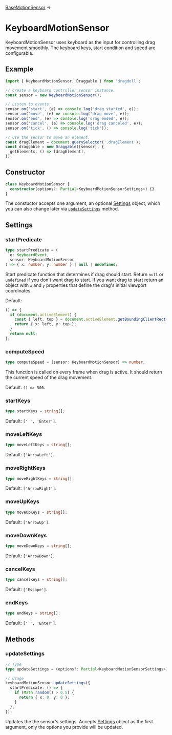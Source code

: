 [BaseMotionSensor](/docs/base-motion-sensor) →

# KeyboardMotionSensor

KeyboardMotionSensor uses keyboard as the input for controlling drag movement smoothly. The keyboard keys, start condition and speed are configurable.

## Example

```ts
import { KeyboardMotionSensor, Draggable } from 'dragdoll';

// Create a keyboard controller sensor instance.
const sensor = new KeyboardMotionSensor();

// Listen to events.
sensor.on('start', (e) => console.log('drag started', e));
sensor.on('move', (e) => console.log('drag move', e));
sensor.on('end', (e) => console.log('drag ended', e));
sensor.on('cancel', (e) => console.log('drag canceled', e));
sensor.on('tick', () => console.log('tick'));

// Use the sensor to move an element.
const dragElement = document.querySelector('.dragElement');
const draggable = new Draggable([sensor], {
  getElements: () => [dragElement],
});
```

## Constructor

```ts
class KeyboardMotionSensor {
  constructor(options?: Partial<KeyboardMotionSensorSettings>) {}
}
```

The constuctor accepts one argument, an optional [Settings](#settings) object, which you can also change later via [`updateSettings`](#updatesettings) method.

## Settings

### startPredicate

```ts
type startPredicate = (
  e: KeyboardEvent,
  sensor: KeyboardMotionSensor
) => { x: number; y: number } | null | undefined;
```

Start predicate function that determines if drag should start. Return `null` or `undefined` if you don't want drag to start. If you want drag to start return an object with `x` and `y` properties that define the drag's initial viewport coordinates.

Default:

```ts
() => {
  if (document.activeElement) {
    const { left, top } = document.activeElement.getBoundingClientRect();
    return { x: left, y: top };
  }
  return null;
};
```

### computeSpeed

```ts
type computeSpeed = (sensor: KeyboardMotionSensor) => number;
```

This function is called on every frame when drag is active. It should return the current speed of the drag movement.

Default: `() => 500`.

### startKeys

```ts
type startKeys = string[];
```

Default: `[' ', 'Enter']`.

### moveLeftKeys

```ts
type moveLeftKeys = string[];
```

Default: `['ArrowLeft']`.

### moveRightKeys

```ts
type moveRightKeys = string[];
```

Default: `['ArrowRight']`.

### moveUpKeys

```ts
type moveUpKeys = string[];
```

Default: `['ArrowUp']`.

### moveDownKeys

```ts
type moveDownKeys = string[];
```

Default: `['ArrowDown']`.

### cancelKeys

```ts
type cancelKeys = string[];
```

Default: `['Escape']`.

### endKeys

```ts
type endKeys = string[];
```

Default: `[' ', 'Enter']`.

## Methods

### updateSettings

```ts
// Type
type updateSettings = (options?: Partial<KeyboardMotionSensorSettings>) => void;

// Usage
keyboardMotionSensor.updateSettings({
  startPredicate: () => {
    if (Math.random() > 0.5) {
      return { x: 0, y: 0 };
    }
  },
});
```

Updates the the sensor's settings. Accepts [Settings](#settings) object as the first argument, only the options you provide will be updated.
